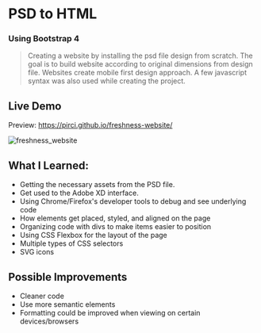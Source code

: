 # PSD to HTML
###  Using Bootstrap 4 

> Creating a website by installing the psd file design from scratch. The goal is to build website according to original dimensions from design file. 
Websites create mobile first design approach. A few javascript syntax was also used while creating the project.


## Live Demo

Preview: https://pirci.github.io/freshness-website/

![freshness_website](https://user-images.githubusercontent.com/43238947/114980296-89d54e80-9e8c-11eb-8777-2f34ae3a96bc.png)


## What I Learned:

- Getting the necessary assets from the PSD file.
- Get used to the Adobe XD interface.
- Using Chrome/Firefox's developer tools to debug and see underlying code
- How elements get placed, styled, and aligned on the page
- Organizing code with divs to make items easier to position
- Using CSS Flexbox for the layout of the page
- Multiple types of CSS selectors
- SVG icons


## Possible Improvements

- Cleaner code
- Use more semantic elements
- Formatting could be improved when viewing on certain devices/browsers
